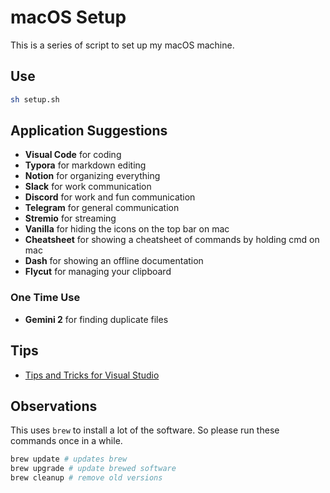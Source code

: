 # macOS Setup

This is a series of script to set up my macOS machine.

## Use

```bash
sh setup.sh
```

## Application Suggestions

+ __Visual Code__ for coding
+ __Typora__ for markdown editing
+ __Notion__ for organizing everything
+ __Slack__ for work communication
+ __Discord__ for work and fun communication
+ __Telegram__ for general communication
+ __Stremio__ for streaming
+ __Vanilla__ for hiding the icons on the top bar on mac
+ __Cheatsheet__ for showing a cheatsheet of commands by holding cmd on mac
+ __Dash__ for showing an offline documentation
+ __Flycut__ for managing your clipboard

### One Time Use

+ __Gemini 2__ for finding duplicate files

## Tips

+ [Tips and Tricks for Visual Studio](https://www.youtube.com/watch?v=tnSnVlbKtMk)

## Observations

This uses `brew` to install a lot of the software. So please run these commands once in a while.

```bash
brew update # updates brew
brew upgrade # update brewed software
brew cleanup # remove old versions
```
